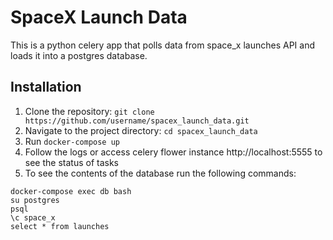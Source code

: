 # SpaceX Launch Data

This is a python celery app that polls data from space_x launches API and loads it into a postgres database.

## Installation

1. Clone the repository: `git clone https://github.com/username/spacex_launch_data.git`
2. Navigate to the project directory: `cd spacex_launch_data`
3. Run `docker-compose up`
4. Follow the logs or access celery flower instance http://localhost:5555 to see the status of tasks
5. To see the contents of the database run the following commands:
```
docker-compose exec db bash
su postgres
psql
\c space_x
select * from launches
```